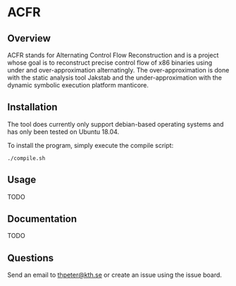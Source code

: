 # ACFR
## Overview
ACFR stands for Alternating Control Flow Reconstruction and is a project whose goal is to reconstruct precise control flow of x86 binaries using under and over-approximation alternatingly. The over-approximation is done with the static analysis tool Jakstab and the under-approximation with the dynamic symbolic execution platform manticore.
## Installation

The tool does currently only support debian-based operating systems and has only been tested on Ubuntu 18.04.

To install the program, simply execute the compile script:
```
./compile.sh
```

## Usage
TODO

## Documentation
TODO

## Questions
Send an email to thpeter@kth.se or create an issue using the issue board.
